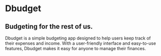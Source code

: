 # Dbudget

## Budgeting for the rest of us.

Dbudget is a simple budgeting app designed to help users keep track of their expenses and income. With a user-friendly interface and easy-to-use features, Dbudget makes it easy for anyone to manage their finances.
